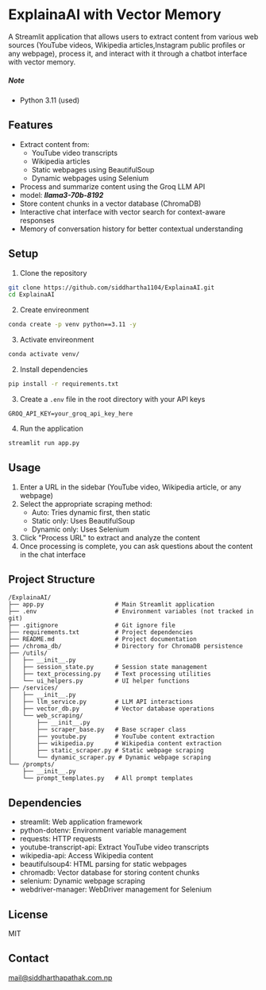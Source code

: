 # ExplainaAI with Vector Memory

A Streamlit application that allows users to extract content from various web sources (YouTube videos, Wikipedia articles,Instagram public profiles or any webpage), process it, and interact with it through a chatbot interface with vector memory.

##### Note

- Python 3.11 (used)

## Features

- Extract content from:
  - YouTube video transcripts
  - Wikipedia articles
  - Static webpages using BeautifulSoup
  - Dynamic webpages using Selenium
- Process and summarize content using the Groq LLM API
- model: **_llama3-70b-8192_**
- Store content chunks in a vector database (ChromaDB)
- Interactive chat interface with vector search for context-aware responses
- Memory of conversation history for better contextual understanding

## Setup

1. Clone the repository

```bash
git clone https://github.com/siddhartha1104/ExplainaAI.git
cd ExplainaAI
```

2. Create envireonment

```bash
conda create -p venv python==3.11 -y
```

3. Activate envireonment

```bash
conda activate venv/
```

2. Install dependencies

```bash
pip install -r requirements.txt
```

3. Create a `.env` file in the root directory with your API keys

```
GROQ_API_KEY=your_groq_api_key_here
```

4. Run the application

```bash
streamlit run app.py
```

## Usage

1. Enter a URL in the sidebar (YouTube video, Wikipedia article, or any webpage)
2. Select the appropriate scraping method:
   - Auto: Tries dynamic first, then static
   - Static only: Uses BeautifulSoup
   - Dynamic only: Uses Selenium
3. Click "Process URL" to extract and analyze the content
4. Once processing is complete, you can ask questions about the content in the chat interface

## Project Structure

```
/ExplainaAI/
├── app.py                    # Main Streamlit application
├── .env                      # Environment variables (not tracked in git)
├── .gitignore                # Git ignore file
├── requirements.txt          # Project dependencies
├── README.md                 # Project documentation
├── /chroma_db/               # Directory for ChromaDB persistence
├── /utils/
│   ├── __init__.py
│   ├── session_state.py      # Session state management
│   ├── text_processing.py    # Text processing utilities
│   └── ui_helpers.py         # UI helper functions
├── /services/
│   ├── __init__.py
│   ├── llm_service.py        # LLM API interactions
│   ├── vector_db.py          # Vector database operations
│   └── web_scraping/
│       ├── __init__.py
│       ├── scraper_base.py   # Base scraper class
│       ├── youtube.py        # YouTube content extraction
│       ├── wikipedia.py      # Wikipedia content extraction
│       ├── static_scraper.py # Static webpage scraping
│       └── dynamic_scraper.py # Dynamic webpage scraping
└── /prompts/
    ├── __init__.py
    └── prompt_templates.py   # All prompt templates
```

## Dependencies

- streamlit: Web application framework
- python-dotenv: Environment variable management
- requests: HTTP requests
- youtube-transcript-api: Extract YouTube video transcripts
- wikipedia-api: Access Wikipedia content
- beautifulsoup4: HTML parsing for static webpages
- chromadb: Vector database for storing content chunks
- selenium: Dynamic webpage scraping
- webdriver-manager: WebDriver management for Selenium

## License

MIT

## Contact

mail@siddharthapathak.com.np
